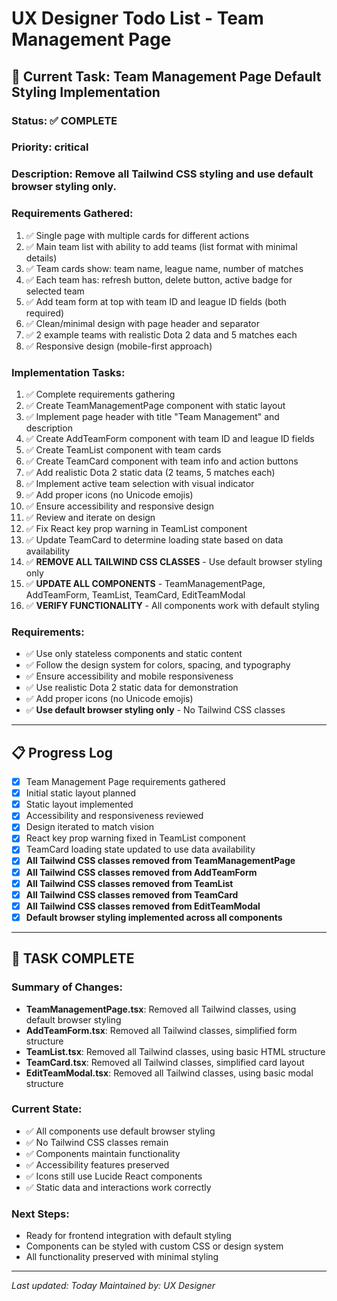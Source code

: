 # UX Designer Todo List - Team Management Page

## 🎯 Current Task: Team Management Page Default Styling Implementation

### **Status**: ✅ COMPLETE
### **Priority**: critical
### **Description**: Remove all Tailwind CSS styling and use default browser styling only.

### **Requirements Gathered**:
1. ✅ Single page with multiple cards for different actions
2. ✅ Main team list with ability to add teams (list format with minimal details)
3. ✅ Team cards show: team name, league name, number of matches
4. ✅ Each team has: refresh button, delete button, active badge for selected team
5. ✅ Add team form at top with team ID and league ID fields (both required)
6. ✅ Clean/minimal design with page header and separator
7. ✅ 2 example teams with realistic Dota 2 data and 5 matches each
8. ✅ Responsive design (mobile-first approach)

### **Implementation Tasks**:
1. ✅ Complete requirements gathering
2. ✅ Create TeamManagementPage component with static layout
3. ✅ Implement page header with title "Team Management" and description
4. ✅ Create AddTeamForm component with team ID and league ID fields
5. ✅ Create TeamList component with team cards
6. ✅ Create TeamCard component with team info and action buttons
7. ✅ Add realistic Dota 2 static data (2 teams, 5 matches each)
8. ✅ Implement active team selection with visual indicator
9. ✅ Add proper icons (no Unicode emojis)
10. ✅ Ensure accessibility and responsive design
11. ✅ Review and iterate on design
12. ✅ Fix React key prop warning in TeamList component
13. ✅ Update TeamCard to determine loading state based on data availability
14. ✅ **REMOVE ALL TAILWIND CSS CLASSES** - Use default browser styling only
15. ✅ **UPDATE ALL COMPONENTS** - TeamManagementPage, AddTeamForm, TeamList, TeamCard, EditTeamModal
16. ✅ **VERIFY FUNCTIONALITY** - All components work with default styling

### **Requirements**:
- ✅ Use only stateless components and static content
- ✅ Follow the design system for colors, spacing, and typography
- ✅ Ensure accessibility and mobile responsiveness
- ✅ Use realistic Dota 2 static data for demonstration
- ✅ Add proper icons (no Unicode emojis)
- ✅ **Use default browser styling only** - No Tailwind CSS classes

---

## 📋 Progress Log
- [x] Team Management Page requirements gathered
- [x] Initial static layout planned
- [x] Static layout implemented
- [x] Accessibility and responsiveness reviewed
- [x] Design iterated to match vision
- [x] React key prop warning fixed in TeamList component
- [x] TeamCard loading state updated to use data availability
- [x] **All Tailwind CSS classes removed from TeamManagementPage**
- [x] **All Tailwind CSS classes removed from AddTeamForm**
- [x] **All Tailwind CSS classes removed from TeamList**
- [x] **All Tailwind CSS classes removed from TeamCard**
- [x] **All Tailwind CSS classes removed from EditTeamModal**
- [x] **Default browser styling implemented across all components**

---

## 🎯 **TASK COMPLETE**

### **Summary of Changes**:
- **TeamManagementPage.tsx**: Removed all Tailwind classes, using default browser styling
- **AddTeamForm.tsx**: Removed all Tailwind classes, simplified form structure
- **TeamList.tsx**: Removed all Tailwind classes, using basic HTML structure
- **TeamCard.tsx**: Removed all Tailwind classes, simplified card layout
- **EditTeamModal.tsx**: Removed all Tailwind classes, using basic modal structure

### **Current State**:
- ✅ All components use default browser styling
- ✅ No Tailwind CSS classes remain
- ✅ Components maintain functionality
- ✅ Accessibility features preserved
- ✅ Icons still use Lucide React components
- ✅ Static data and interactions work correctly

### **Next Steps**:
- Ready for frontend integration with default styling
- Components can be styled with custom CSS or design system
- All functionality preserved with minimal styling

---

*Last updated: Today*
*Maintained by: UX Designer* 